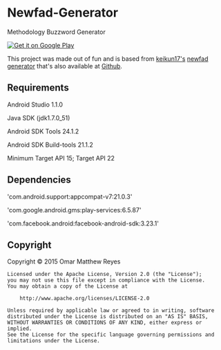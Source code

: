 # Newfad-Generator
Methodology Buzzword Generator


[![Get it on Google Play](http://www.android.com/images/brand/get_it_on_play_logo_small.png)](https://play.google.com/store/apps/details?id=com.omatt.newfadgenerator)

This project was made out of fun and is based from [keikun17's](https://github.com/keikun17) [newfad generator](keikun17.github.io/newfad-generator/) that's also available at [Github](https://github.com/keikun17/newfad-generator). 

Requirements
--------
Android Studio 1.1.0

Java SDK (jdk1.7.0_51)

Android SDK Tools 24.1.2

Android SDK Build-tools 21.1.2

Minimum Target API 15; Target API 22

Dependencies
--------
'com.android.support:appcompat-v7:21.0.3'

'com.google.android.gms:play-services:6.5.87'

'com.facebook.android:facebook-android-sdk:3.23.1'

<h2>Copyright</h2>
    Copyright © 2015 Omar Matthew Reyes
    
    Licensed under the Apache License, Version 2.0 (the "License");
    you may not use this file except in compliance with the License.
    You may obtain a copy of the License at
    
        http://www.apache.org/licenses/LICENSE-2.0
    
    Unless required by applicable law or agreed to in writing, software
    distributed under the License is distributed on an "AS IS" BASIS,
    WITHOUT WARRANTIES OR CONDITIONS OF ANY KIND, either express or implied.
    See the License for the specific language governing permissions and
    limitations under the License.
